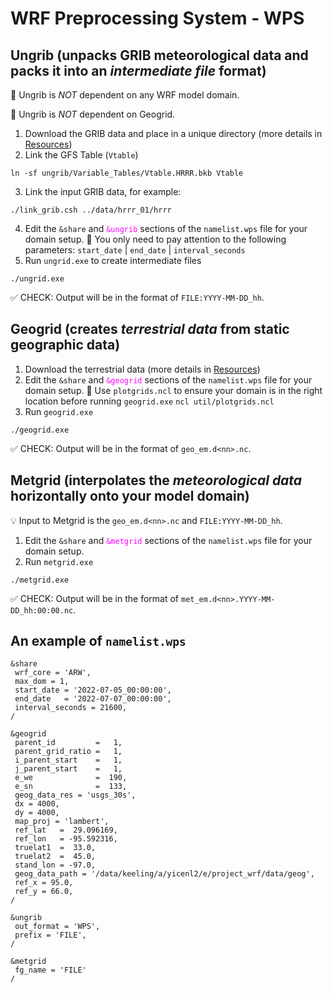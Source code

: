 # WRF Preprocessing System - WPS

## **Ungrib** (unpacks GRIB meteorological data and packs it into an _intermediate file_ format)
🔔 Ungrib is *NOT* dependent on any WRF model domain.

🔔 Ungrib is *NOT* dependent on Geogrid.

1. Download the GRIB data and place in a unique directory (more details in [Resources](resources.md))
2. Link the GFS Table (`Vtable`)
```
ln -sf ungrib/Variable_Tables/Vtable.HRRR.bkb Vtable
```
3. Link the input GRIB data, for example:
```
./link_grib.csh ../data/hrrr_01/hrrr
```
4. Edit the `&share` and <span style="color: magenta;">`&ungrib`</span> sections of 
the `namelist.wps` file for your domain setup.
🔔 You only need to pay attention to the following parameters:
`start_date` | `end_date` | `interval_seconds`
5. Run `ungrid.exe` to create intermediate files

```./ungrid.exe```

✅ CHECK: Output will be in the format of `FILE:YYYY-MM-DD_hh`.

## **Geogrid** (creates _terrestrial data_ from static geographic data)
1. Download the terrestrial data (more details in [Resources](resources.md))
2. Edit the `&share` and <span style="color: magenta;">`&geogrid`</span> sections 
of the `namelist.wps` file for your domain setup.
🔔 Use `plotgrids.ncl` to ensure your domain is in the right location before running `geogrid.exe`
``` ncl util/plotgrids.ncl ```
3. Run `geogrid.exe`

```./geogrid.exe```

✅ CHECK: Output will be in the format of `geo_em.d<nn>.nc`.


## **Metgrid** (interpolates the _meteorological data_ horizontally onto your model domain)
💡 Input to Metgrid is the `geo_em.d<nn>.nc` and `FILE:YYYY-MM-DD_hh`.
1. Edit the `&share` and <span style="color: magenta;">`&metgrid`</span> sections of 
the `namelist.wps` file for your domain setup.
2. Run `metgrid.exe`

```./metgrid.exe```

✅ CHECK: Output will be in the format of `met_em.d<nn>.YYYY-MM-DD_hh:00:00.nc`.

## An example of `namelist.wps`
```
&share
 wrf_core = 'ARW',
 max_dom = 1,
 start_date = '2022-07-05_00:00:00',
 end_date   = '2022-07-07_00:00:00',
 interval_seconds = 21600,
/

&geogrid
 parent_id         =   1,
 parent_grid_ratio =   1,
 i_parent_start    =   1,
 j_parent_start    =   1,
 e_we              =  190,
 e_sn              =  133,
 geog_data_res = 'usgs_30s',
 dx = 4000,
 dy = 4000,
 map_proj = 'lambert',
 ref_lat   =  29.096169,
 ref_lon   = -95.592316,
 truelat1  =  33.0,
 truelat2  =  45.0,
 stand_lon = -97.0,
 geog_data_path = '/data/keeling/a/yicenl2/e/project_wrf/data/geog',
 ref_x = 95.0,
 ref_y = 66.0,
/

&ungrib
 out_format = 'WPS',
 prefix = 'FILE',
/

&metgrid
 fg_name = 'FILE'
/
```